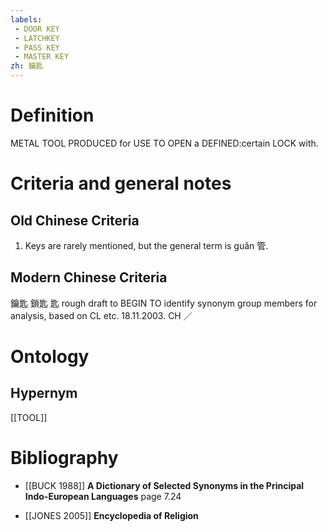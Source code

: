 ```yaml
---
labels: 
 - DOOR KEY
 - LATCHKEY
 - PASS KEY
 - MASTER KEY
zh: 鑰匙
---
```


# Definition
METAL TOOL PRODUCED for USE TO OPEN a DEFINED:certain LOCK with.
# Criteria and general notes
## Old Chinese Criteria
1. Keys are rarely mentioned, but the general term is guǎn 管.
## Modern Chinese Criteria
鑰匙
鎖匙
匙
rough draft to BEGIN TO identify synonym group members for analysis, based on CL etc. 18.11.2003. CH ／
# Ontology

## Hypernym
[[TOOL]]
# Bibliography
- [[BUCK 1988]]
**A Dictionary of Selected Synonyms in the Principal Indo-European Languages** page 7.24

- [[JONES 2005]]
**Encyclopedia of Religion** 
